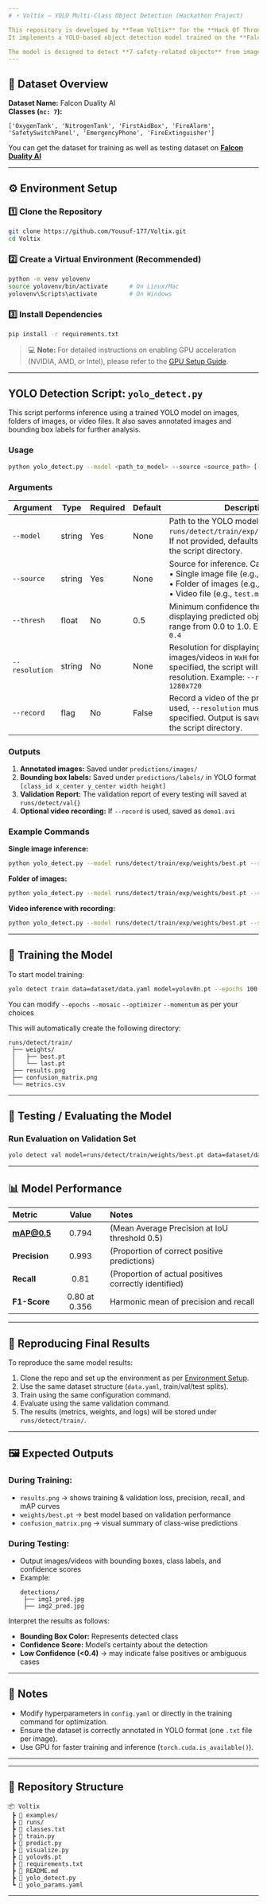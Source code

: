 ```yaml
---
# ⚡ Voltix — YOLO Multi-Class Object Detection (Hackathon Project)

This repository is developed by **Team Voltix** for the **Hack Of Thrones**.
It implements a YOLO-based object detection model trained on the **Falcon Duality AI dataset** to identify seven safety-related objects.

The model is designed to detect **7 safety-related objects** from images and videos.
---
```


## 🧠 Dataset Overview

**Dataset Name:** Falcon Duality AI  
**Classes (`nc: 7`):**

```
['OxygenTank', 'NitrogenTank', 'FirstAidBox', 'FireAlarm', 'SafetySwitchPanel', 'EmergencyPhone', 'FireExtinguisher']
```

You can get the dataset for training as well as testing dataset on [**Falcon Duality AI**](https://falcon.duality.ai/secure/documentation/7-class-hackathon&utm_source=hackathon&utm_medium=instructions&utm_campaign=hackofthrones)

---

## ⚙️ Environment Setup

### 1️⃣ Clone the Repository

```bash
git clone https://github.com/Yousuf-177/Voltix.git
cd Voltix
```

### 2️⃣ Create a Virtual Environment (Recommended)

```bash
python -m venv yolovenv
source yolovenv/bin/activate      # On Linux/Mac
yolovenv\Scripts\activate         # On Windows
```

### 3️⃣ Install Dependencies

```bash
pip install -r requirements.txt
```

> 💻 **Note:** For detailed instructions on enabling GPU acceleration (NVIDIA, AMD, or Intel), please refer to the [GPU Setup Guide](./GPU_SETUP.md).

---


## YOLO Detection Script: `yolo_detect.py`

This script performs inference using a trained YOLO model on images, folders of images, or video files. It also saves annotated images and bounding box labels for further analysis.

### **Usage**

```bash
python yolo_detect.py --model <path_to_model> --source <source_path> [--thresh <confidence>] [--resolution <WxH>] [--record]
````

### **Arguments**

| Argument       | Type   | Required | Default | Description                                                                                                                                                      |
| -------------- | ------ | -------- | ------- | ---------------------------------------------------------------------------------------------------------------------------------------------------------------- |
| `--model`      | string | Yes      | None    | Path to the YOLO model file (e.g., `runs/detect/train/exp/weights/best.pt`). If not provided, defaults to `yolov8s.pt` in the script directory.                  |
| `--source`     | string | Yes      | None    | Source for inference. Can be: <br>• Single image file (e.g., `test.jpg`) <br>• Folder of images (e.g., `images/`) <br>• Video file (e.g., `test.mp4`)            |
| `--thresh`     | float  | No       | 0.5     | Minimum confidence threshold for displaying predicted objects. Values range from 0.0 to 1.0. Example: `--thresh 0.4`                                             |
| `--resolution` | string | No       | None    | Resolution for displaying annotated images/videos in `WxH` format. If not specified, the script will use the source resolution. Example: `--resolution 1280x720` |
| `--record`     | flag   | No       | False   | Record a video of the predictions. If used, `--resolution` must also be specified. Output is saved as `demo1.avi` in the script directory.                       |

### **Outputs**

1. **Annotated images:** Saved under `predictions/images/`
2. **Bounding box labels:** Saved under `predictions/labels/` in YOLO format `[class_id x_center y_center width height]`
3. **Validation Report:** The validation report of every testing will saved at `runs/detect/val{}`
3. **Optional video recording:** If `--record` is used, saved as `demo1.avi`

### **Example Commands**

**Single image inference:**

```bash
python yolo_detect.py --model runs/detect/train/exp/weights/best.pt --source test1.jpg
```

**Folder of images:**

```bash
python yolo_detect.py --model runs/detect/train/exp/weights/best.pt --source images/ --thresh 0.4
```

**Video inference with recording:**

```bash
python yolo_detect.py --model runs/detect/train/exp/weights/best.pt --source test_video.mp4 --resolution 1280x720 --record
```



---

## 🧩 Training the Model

To start model training:

```bash
yolo detect train data=dataset/data.yaml model=yolov8n.pt --epochs 100 --mosaic 0.50 --optimizer AdamW --momentum 0.9
```

You can modify `--epochs` `--mosaic` `--optimizer` `--momentum` as per your choices

This will automatically create the following directory:

```
runs/detect/train/
 ├── weights/
 │   ├── best.pt
 │   └── last.pt
 ├── results.png
 ├── confusion_matrix.png
 └── metrics.csv
```

---

## 🧪 Testing / Evaluating the Model

### Run Evaluation on Validation Set

```bash
yolo detect val model=runs/detect/train/weights/best.pt data=dataset/data.yaml
```

---

## 📊 Model Performance

| Metric                   | Value | Notes                                                 |
| :----------------------- | :---: | :---------------------------------------------------- |
| **mAP@0.5**              | 0.794 | (Mean Average Precision at IoU threshold 0.5)         |
| **Precision**            | 0.993 | (Proportion of correct positive predictions)          |
| **Recall**               | 0.81  | (Proportion of actual positives correctly identified) |
| **F1-Score**             |0.80 at 0.356| Harmonic mean of precision and recall        |

---

## 🔁 Reproducing Final Results

To reproduce the same model results:

1. Clone the repo and set up the environment as per [Environment Setup](#️-environment-setup).
2. Use the same dataset structure (`data.yaml`, train/val/test splits).
3. Train using the same configuration command.
4. Evaluate using the same validation command.
5. The results (metrics, weights, and logs) will be stored under `runs/detect/train/`.

---

## 🖼️ Expected Outputs

### During Training:

- `results.png` → shows training & validation loss, precision, recall, and mAP curves
- `weights/best.pt` → best model based on validation performance
- `confusion_matrix.png` → visual summary of class-wise predictions

### During Testing:

- Output images/videos with bounding boxes, class labels, and confidence scores
- Example:
  ```
  detections/
   ├── img1_pred.jpg
   ├── img2_pred.jpg
  ```

Interpret the results as follows:

- **Bounding Box Color:** Represents detected class
- **Confidence Score:** Model’s certainty about the detection
- **Low Confidence (<0.4)** → may indicate false positives or ambiguous cases

---

## 🧾 Notes

- Modify hyperparameters in `config.yaml` or directly in the training command for optimization.
- Ensure the dataset is correctly annotated in YOLO format (one `.txt` file per image).
- Use GPU for faster training and inference (`torch.cuda.is_available()`).

---

---

## 📁 Repository Structure

```
📦 Voltix
 ┣ 📂 examples/
 ┣ 📂 runs/
 ┣ 📜 classes.txt
 ┣ 📜 train.py
 ┣ 📜 predict.py
 ┣ 📜 visualize.py
 ┣ 📜 yolov8s.pt
 ┣ 📜 requirements.txt
 ┣ 📜 README.md
 ┣ 📜 yolo_detect.py
 ┗ 📜 yolo_params.yaml
```

---
